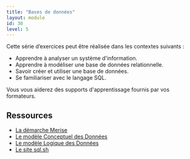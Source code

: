 ```yaml
---
title: "Bases de données"
layout: module
id: 30
level: 5
---
```


Cette série d’exercices peut être réalisée dans les contextes suivants :

- Apprendre à analyser un système d'information.
- Apprendre à modéliser une base de données relationnelle.
- Savoir créer et utiliser une base de données.
- Se familiariser avec le langage SQL.

Vous vous aiderez des supports d'apprentissage fournis par vos formateurs.


## Ressources 

- [La démarche Merise](https://devoldere.net/ressources/databases/Merise%2001%20-%20En%20quelques%20mots%20-%20MD%20v1.0.9.pdf)
- [Le modèle Conceptuel des Données](https://devoldere.net/ressources/databases/Merise%2002%20-%20Modele%20conceptuel%20-%20MD%20v1.0.4.pdf)
- [Le modèle Logique des Données](https://devoldere.net/ressources/databases/Merise%2003%20-%20Modele%20Logique%20-%20MD%20v1.0.4.pdf)
- [Le site sql.sh](https://sql.sh)
